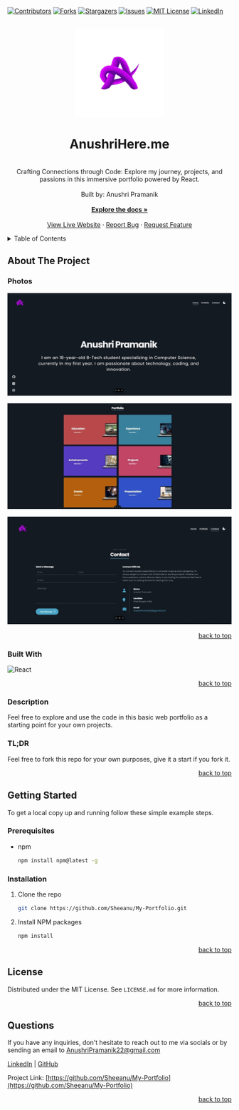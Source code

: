 <a name="readme-top"></a>

  <!-- PROJECT SHIELDS -->

[![Contributors][contributors-shield]][contributors-url]
[![Forks][forks-shield]][forks-url]
[![Stargazers][stars-shield]][stars-url]
[![Issues][issues-shield]][issues-url]
[![MIT License][license-shield]][license-url]
[![LinkedIn][linkedin-shield]][linkedin-url]

  <!-- PROJECT LOGO -->

  <br />
  <div align="center">
    <a href="https://github.com/Sheeanu/My-Portfolio">
      <img src="src/images/logo.svg" alt="Logo" width="200" height="200">
    </a>
    <h1 align="center">AnushriHere.me</h1>
    <p align="center">
    <br/>
Crafting Connections through Code: Explore my journey, projects, and passions in this immersive portfolio powered by React.<br/>
      <br/>
      Built by: Anushri Pramanik
      <br/>
      <br/>
      <a href="https://github.com/Sheeanu/My-Portfolio"><strong>Explore the docs »</strong></a>
      <br/>
      <br/>
      <a href="https://AnushriHere.me">View Live Website</a>
      ·
      <a href="https://github.com/Sheeanu/My-Portfolio/issues">Report Bug</a>
      ·
      <a href="https://github.com/Sheeanu/My-Portfolio/issues">Request Feature</a>
    </p>
  </div>
  
  <!-- TABLE OF CONTENTS -->

  <details>
    <summary>Table of Contents</summary>
    <ol>
      <li>
        <a href="#about-the-project">About The Project</a>
        <ul>
          <li><a href="#photos">Photos</a></li>
          <li><a href="#built-with">Built With</a></li>
          <li><a href="#description">Description</a></li>
        </ul>
      </li>
      <li>
          <a href="#getting-started">Getting Started</a>
        <ul>
          <li><a href="#prerequisites">Prerequisites</a></li>
          <li><a href="#installation">Installation</a></li>
        </ul>
      </li>
      <li><a href="#license">License</a></li>
      <li><a href="#questions">Questions</a></li>
    </ol>
  </details>
  
  <!-- ABOUT THE PROJECT -->
  
  ## About The Project
  
  ### Photos
  
[![My React Portfolio Screen Shot][product-screenshot]](https://AnushriHere.me/)

[![My React Portfolio Screen Shot][product-screenshot2]](https://AnushriHere.me/)

[![My React Portfolio Screen Shot][product-screenshot3]](https://AnushriHere.me/)

  <p align="right"><a href="#readme-top">back to top</a></p>
  
  ### Built With
  
  ![React](https://img.shields.io/badge/React-20232A?style=for-the-badge&logo=React&logoColor=61DAFB)

  <p align="right"><a href="#readme-top">back to top</a></p>
  
  ### Description
  
Feel free to explore and use the code in this basic web portfolio as a starting point for your own projects.

<h3>TL;DR</h3>
Feel free to fork this repo for your own purposes, give it a start if you fork it.

  <p align="right"><a href="#readme-top">back to top</a></p>

<!-- GETTING STARTED -->

## Getting Started

To get a local copy up and running follow these simple example steps.

### Prerequisites

- npm
  ```sh
  npm install npm@latest -g
  ```

### Installation

1. Clone the repo
   ```sh
   git clone https://github.com/Sheeanu/My-Portfolio.git
   ```
2. Install NPM packages
   ```sh
   npm install
   ```

  <p align="right"><a href="#readme-top">back to top</a></p>
  
 
  <!-- LICENSE -->

## License

Distributed under the MIT License. See `LICENSE.md` for more information.

  <p align="right"><a href="#readme-top">back to top</a></p>
  
  
<!-- QUESTIONS -->
  
## Questions

If you have any inquiries, don't hesitate to reach out to me via socials or by sending an email to <a href="mailto:AnushriPramanik22@gmail.com">AnushriPramanik22@gmail.com</a>

<a href="https://www.linkedin.com/in/anushri-pramanik/">LinkedIn</a> | <a href="https://github.com/Sheeanu/">GitHub</a>

Project Link: [https://github.com/Sheeanu/My-Portfolio](https://github.com/Sheeanu/My-Portfolio)

  <p align="right"><a href="#readme-top">back to top</a></p>
  
  <!-- MARKDOWN LINKS & IMAGES -->

[contributors-shield]: https://img.shields.io/github/contributors/Sheeanu/My-Portfolio.svg?style=for-the-badge
[contributors-url]: https://github.com/Sheeanu/My-Portfolio/graphs/contributors
[forks-shield]: https://img.shields.io/github/forks/Sheeanu/My-Portfolio.svg?style=for-the-badge
[forks-url]: https://github.com/Sheeanu/My-Portfolio/network/members
[stars-shield]: https://img.shields.io/github/stars/Sheeanu/My-Portfolio.svg?style=for-the-badge
[stars-url]: https://github.com/Sheeanu/My-Portfolio/stargazers
[issues-shield]: https://img.shields.io/github/issues/Sheeanu/My-Portfolio.svg?style=for-the-badge
[issues-url]: https://github.com/Sheeanu/My-Portfolio/issues
[license-shield]: https://img.shields.io/github/license/Sheeanu/My-Portfolio.svg?style=for-the-badge
[license-url]: https://github.com/Sheeanu/My-Portfolio/blob/main/LICENSE.md
[linkedin-shield]: https://img.shields.io/badge/-LinkedIn-black.svg?style=for-the-badge&logo=linkedin&colorB=555
[linkedin-url]: https://linkedin.com/in/Sheeanu

  <!-- UPDATE PLACEHOLDER IMAGES HERE -->

[product-screenshot]: src/images/screenshot.jpg
[product-screenshot2]: src/images/screenshot2.jpg
[product-screenshot3]: src/images/screenshot3.jpg
